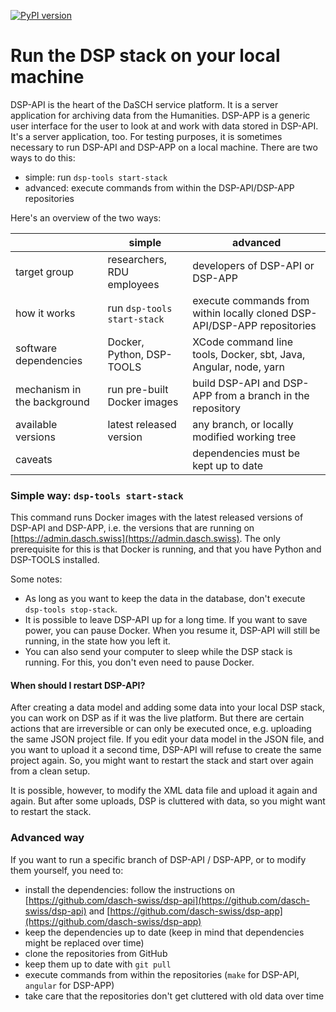 [![PyPI version](https://badge.fury.io/py/dsp-tools.svg)](https://badge.fury.io/py/dsp-tools)

# Run the DSP stack on your local machine 

DSP-API is the heart of the DaSCH service platform. 
It is a server application for archiving data from the Humanities. 
DSP-APP is a generic user interface for the user to look at and work with data stored in DSP-API. 
It's a server application, too. 
For testing purposes, it is sometimes necessary to run DSP-API and DSP-APP on a local machine. 
There are two ways to do this:

 - simple: run `dsp-tools start-stack`
 - advanced: execute commands from within the DSP-API/DSP-APP repositories

Here's an overview of the two ways:

|                             | simple                      | advanced                                                                 |
|-----------------------------|-----------------------------|--------------------------------------------------------------------------|
| target group                | researchers, RDU employees  | developers of DSP-API or DSP-APP                                         |
| how it works                | run `dsp-tools start-stack` | execute commands from within locally cloned DSP-API/DSP-APP repositories |
| software dependencies       | Docker, Python, DSP-TOOLS   | XCode command line tools, Docker, sbt, Java, Angular, node, yarn         |
| mechanism in the background | run pre-built Docker images | build DSP-API and DSP-APP from a branch in the repository                |
| available versions          | latest released version     | any branch, or locally modified working tree                             |
| caveats                     |                             | dependencies must be kept up to date                                     |



### Simple way: `dsp-tools start-stack`

This command runs Docker images with the latest released versions of DSP-API and DSP-APP, 
i.e. the versions that are running on [https://admin.dasch.swiss](https://admin.dasch.swiss). 
The only prerequisite for this is that Docker is running, 
and that you have Python and DSP-TOOLS installed.

Some notes:

 - As long as you want to keep the data in the database, don't execute `dsp-tools stop-stack`. 
 - It is possible to leave DSP-API up for a long time. 
   If you want to save power, you can pause Docker. 
   When you resume it, DSP-API will still be running, in the state how you left it.
 - You can also send your computer to sleep while the DSP stack is running. 
   For this, you don't even need to pause Docker.



#### When should I restart DSP-API?

After creating a data model and adding some data into your local DSP stack, 
you can work on DSP as if it was the live platform. 
But there are certain actions that are irreversible or can only be executed once, 
e.g. uploading the same JSON project file. 
If you edit your data model in the JSON file, 
and you want to upload it a second time, 
DSP-API will refuse to create the same project again. 
So, you might want to restart the stack and start over again from a clean setup.

It is possible, however, to modify the XML data file and upload it again and again. 
But after some uploads, DSP is cluttered with data, so you might want to restart the stack.



### Advanced way

If you want to run a specific branch of DSP-API / DSP-APP, or to modify them yourself, you need to:

 - install the dependencies: 
   follow the instructions on [https://github.com/dasch-swiss/dsp-api](https://github.com/dasch-swiss/dsp-api)
   and [https://github.com/dasch-swiss/dsp-app](https://github.com/dasch-swiss/dsp-app)
 - keep the dependencies up to date (keep in mind that dependencies might be replaced over time)
 - clone the repositories from GitHub
 - keep them up to date with `git pull`
 - execute commands from within the repositories (`make` for DSP-API, `angular` for DSP-APP)
 - take care that the repositories don't get cluttered with old data over time
